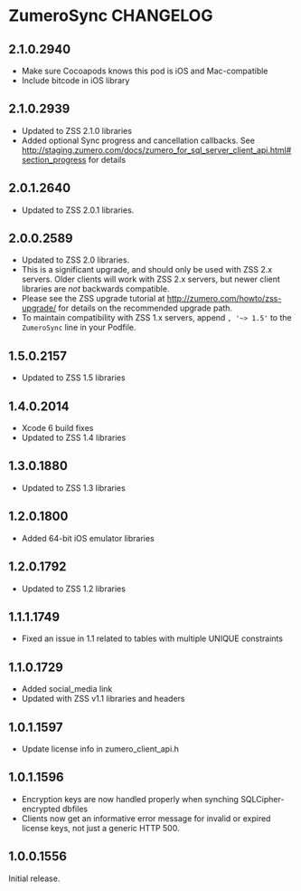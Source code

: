 # ZumeroSync CHANGELOG

## 2.1.0.2940

- Make sure Cocoapods knows this pod is iOS and Mac-compatible
- Include bitcode in iOS library

## 2.1.0.2939

- Updated to ZSS 2.1.0 libraries
- Added optional Sync progress and cancellation callbacks. See http://staging.zumero.com/docs/zumero_for_sql_server_client_api.html#section_progress for details

## 2.0.1.2640

- Updated to ZSS 2.0.1 libraries.

## 2.0.0.2589

- Updated to ZSS 2.0 libraries. 
- This is a significant upgrade, and should only be used with ZSS 2.x servers. Older clients will work with ZSS 2.x servers, but newer client libraries are *not* backwards compatible.
- Please see the ZSS upgrade tutorial at http://zumero.com/howto/zss-upgrade/ for details on the recommended upgrade path.
- To maintain compatibility with ZSS 1.x servers, append `, '~> 1.5'` to the `ZumeroSync` line in your Podfile.

## 1.5.0.2157

- Updated to ZSS 1.5 libraries

## 1.4.0.2014

- Xcode 6 build fixes
- Updated to ZSS 1.4 libraries

## 1.3.0.1880

- Updated to ZSS 1.3 libraries

## 1.2.0.1800

- Added 64-bit iOS emulator libraries

## 1.2.0.1792

- Updated to ZSS 1.2 libraries

## 1.1.1.1749

- Fixed an issue in 1.1 related to tables with multiple UNIQUE constraints

## 1.1.0.1729

- Added social_media link
- Updated with ZSS v1.1 libraries and headers

## 1.0.1.1597

- Update license info in zumero_client_api.h

## 1.0.1.1596

- Encryption keys are now handled properly when synching SQLCipher-encrypted dbfiles
- Clients now get an informative error message for invalid or expired license keys, not just a generic HTTP 500.

## 1.0.0.1556

Initial release.

